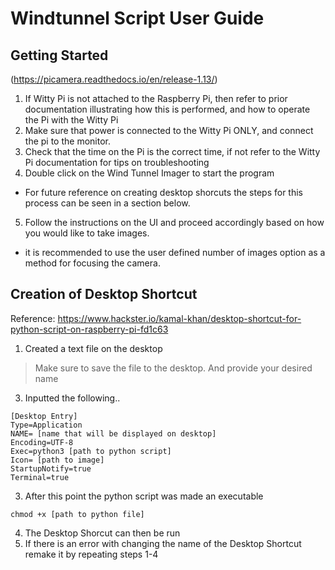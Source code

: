 # Windtunnel Script User Guide

## Getting Started
(https://picamera.readthedocs.io/en/release-1.13/)
1. If Witty Pi is not attached to the Raspberry Pi, then refer to prior documentation illustrating how this is performed, and how to operate the Pi with the Witty Pi
2. Make sure that power is connected to the Witty Pi ONLY, and connect the pi to the monitor.
3. Check that the time on the Pi is the correct time, if not refer to the Witty Pi documentation for tips on troubleshooting
4. Double click on the Wind Tunnel Imager to start the program
  * For future reference on creating desktop shorcuts the steps for this process can be seen in a section below.
5. Follow the instructions on the UI and proceed accordingly based on how you would like to take images.
  * it is recommended to use the user defined number of images option as a method for focusing the camera. 
## Creation of Desktop Shortcut
Reference: https://www.hackster.io/kamal-khan/desktop-shortcut-for-python-script-on-raspberry-pi-fd1c63

1. Created a text file on the desktop 
> Make sure to save the file to the desktop. And provide your desired name
3. Inputted the following..
```
[Desktop Entry]
Type=Application
NAME= [name that will be displayed on desktop]
Encoding=UTF-8
Exec=python3 [path to python script]
Icon= [path to image]
StartupNotify=true
Terminal=true
```
3. After this point the python script was made an executable
```
chmod +x [path to python file]
```
4. The Desktop Shorcut can then be run 
5. If there is an error with changing the name of the Desktop Shortcut remake it by repeating steps 1-4

